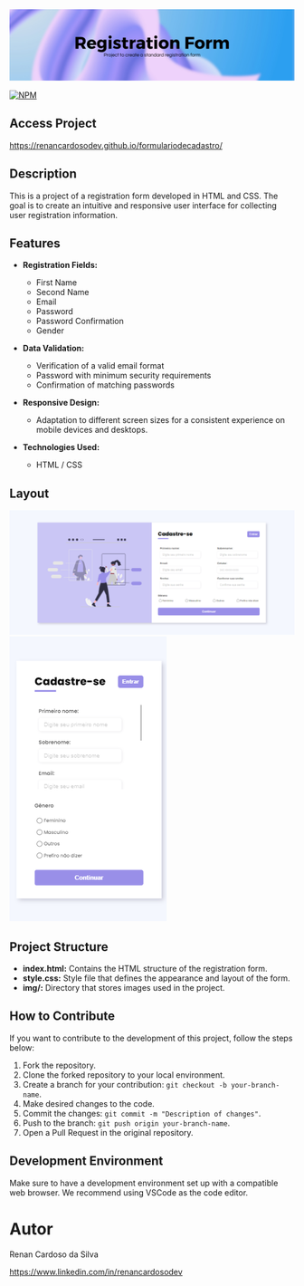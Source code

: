 <img src="assets/img/Banner para Linkedin Tecnologia em Preto.png">

[![NPM](https://img.shields.io/npm/l/react)](https://github.com/renancardosodev/formulariodecadastro/blob/main/LICENSE) 

## Access Project
https://renancardosodev.github.io/formulariodecadastro/

## Description

This is a project of a registration form developed in HTML and CSS. The goal is to create an intuitive and responsive user interface for collecting user registration information.

## Features

- **Registration Fields:**
  - First Name
  - Second Name
  - Email
  - Password
  - Password Confirmation
  - Gender

- **Data Validation:**
  - Verification of a valid email format
  - Password with minimum security requirements
  - Confirmation of matching passwords

- **Responsive Design:**
  - Adaptation to different screen sizes for a consistent experience on mobile devices and desktops.

- **Technologies Used:**
  - HTML / CSS

## Layout

<img src="assets/img/frame-01.png">
<img src="assets/img/frame-02.png">


## Project Structure


- **index.html:** Contains the HTML structure of the registration form.
- **style.css:** Style file that defines the appearance and layout of the form.
- **img/:** Directory that stores images used in the project.

## How to Contribute

If you want to contribute to the development of this project, follow the steps below:

1. Fork the repository.
2. Clone the forked repository to your local environment.
3. Create a branch for your contribution: `git checkout -b your-branch-name`.
4. Make desired changes to the code.
5. Commit the changes: `git commit -m "Description of changes"`.
6. Push to the branch: `git push origin your-branch-name`.
7. Open a Pull Request in the original repository.

## Development Environment

Make sure to have a development environment set up with a compatible web browser. We recommend using VSCode as the code editor.


# Autor

Renan Cardoso da Silva

https://www.linkedin.com/in/renancardosodev